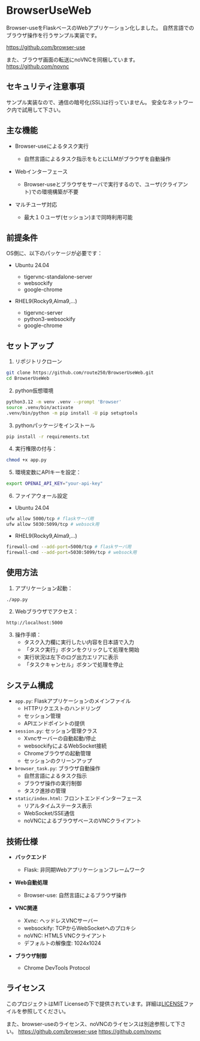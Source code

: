 # BrowserUseWeb

Browser-useをFlaskベースのWebアプリケーション化しました。
自然言語でのブラウザ操作を行うサンプル実装です。

https://github.com/browser-use

また、ブラウザ画面の転送にnoVNCを同梱しています。
https://github.com/novnc

## セキュリティ注意事項

サンプル実装なので、通信の暗号化(SSL)は行っていません。
安全なネットワーク内で試用して下さい。

## 主な機能

- Browser-useによるタスク実行
  - 自然言語によるタスク指示をもとにLLMがブラウザを自動操作

- Webインターフェース
  - Browser-useとブラウザをサーバで実行するので、ユーザ(クライアント)での環境構築が不要

- マルチユーザ対応
  - 最大１０ユーザ(セッション)まで同時利用可能

## 前提条件

OS側に、以下のパッケージが必要です：

- Ubuntu 24.04
  - tigervnc-standalone-server
  - websockify
  - google-chrome

- RHEL9(Rocky9,Alma9,...)
  - tigervnc-server
  - python3-websockify
  - google-chrome

## セットアップ

1. リポジトリクローン
```bash
git clone https://github.com/route250/BrowserUseWeb.git
cd BrowserUseWeb
```

2. python仮想環境
```bash
python3.12 -m venv .venv --prompt 'Browser'
source .venv/bin/activate
.venv/bin/python -m pip install -U pip setuptools
```

3. pythonパッケージをインストール
```bash
pip install -r requirements.txt
```

4. 実行権限の付与：
```bash
chmod +x app.py
```

5. 環境変数にAPIキーを設定：
```bash
export OPENAI_API_KEY="your-api-key"
```

6. ファイアウォール設定
- Ubuntu 24.04
```bash
ufw allow 5000/tcp # flaskサーバ用
ufw allow 5030:5099/tcp # websock用
```

- RHEL9(Rocky9,Alma9,...)
```bash
firewall-cmd --add-port=5000/tcp # flaskサーバ用
firewall-cmd --add-port=5030:5099/tcp # websock用
```

## 使用方法

1. アプリケーション起動：
```bash
./app.py
```

2. Webブラウザでアクセス：
```
http://localhost:5000
```

3. 操作手順：
   - タスク入力欄に実行したい内容を日本語で入力
   - 「タスク実行」ボタンをクリックして処理を開始
   - 実行状況は左下のログ出力エリアに表示
   - 「タスクキャンセル」ボタンで処理を停止

## システム構成

- `app.py`: Flaskアプリケーションのメインファイル
  - HTTPリクエストのハンドリング
  - セッション管理
  - APIエンドポイントの提供
- `session.py`: セッション管理クラス
  - Xvncサーバーの自動起動/停止
  - websockifyによるWebSocket接続
  - Chromeブラウザの起動管理
  - セッションのクリーンアップ
- `browser_task.py`: ブラウザ自動操作
  - 自然言語によるタスク指示
  - ブラウザ操作の実行制御
  - タスク進捗の管理
- `static/index.html`: フロントエンドインターフェース
  - リアルタイムステータス表示
  - WebSocket/SSE通信
  - noVNCによるブラウザベースのVNCクライアント

## 技術仕様

- **バックエンド**
  - Flask: 非同期Webアプリケーションフレームワーク

- **Web自動処理**
  - Browser-use: 自然言語によるブラウザ操作

- **VNC関連**
  - Xvnc: ヘッドレスVNCサーバー
  - websockify: TCPからWebSocketへのプロキシ
  - noVNC: HTML5 VNCクライアント
  - デフォルトの解像度: 1024x1024

- **ブラウザ制御**
  - Chrome DevTools Protocol

## ライセンス

このプロジェクトはMIT Licenseの下で提供されています。詳細は[LICENSE](LICENSE)ファイルを参照してください。

また、browser-useのライセンス、noVNCのライセンスは別途参照して下さい。
https://github.com/browser-use
https://github.com/novnc

